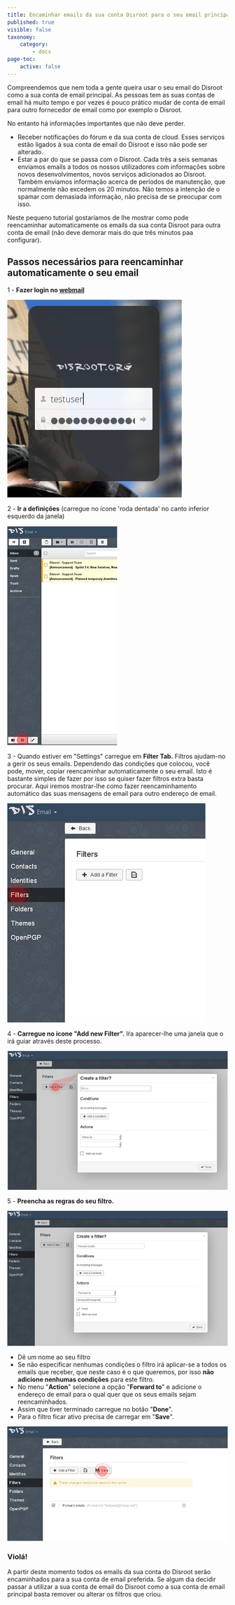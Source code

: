 ```yaml
---
title: Encaminhar emails da sua conta Disroot para o seu email principal
published: true
visible: false
taxonomy:
    category:
        - docs
page-toc:
    active: false
---
```


Compreendemos que nem toda a gente queira usar o seu email do Disroot como a sua conta de email principal. As pessoas tem as suas contas de email há muito tempo e por vezes é pouco prático mudar de conta de email para outro fornecedor de email como por exemplo o Disroot.

No entanto há informações importantes que não deve perder.

 - Receber notificações do fórum e da sua conta de cloud. Esses serviços estão ligados à sua conta de email do Disroot e isso não pode ser alterado.
 - Estar a par do que se passa com o Disroot. Cada três a seis semanas enviamos emails a todos os nossos utilizadores com informações sobre novos desenvolvimentos, novos serviços adicionados ao Disroot. Também enviamos informação acerca de períodos de manutenção, que normalmente não excedem os 20 minutos.
 Não temos a intenção de o spamar com demasiada informação, não precisa de se preocupar com isso.

Neste pequeno tutorial gostaríamos de lhe mostrar como pode reencaminhar automaticamente os emails da sua conta Disroot para outra conta de email (não deve demorar mais do que três minutos paa configurar).

## Passos necessários para reencaminhar automaticamente o seu email

1 - **Fazer login no [webmail](https://mail.disroot.org)**


![](en/login.jpg)
<br>

2 - **Ir a definições** (carregue no ícone 'roda dentada' no canto inferior esquerdo da janela)


![](en/webmail1.jpg)


3 - Quando estiver em "Settings" carregue em **Filter Tab.**
Filtros ajudam-no a gerir os seus emails. Dependendo das condições que colocou, você pode, mover, copiar reencaminhar automaticamente o seu email. Isto é bastante simples de fazer por isso se quiser fazer filtros extra basta procurar. Aqui iremos mostrar-lhe como fazer reencaminhamento automático das suas mensagens de email para outro endereço de email.


![](en/settings1.jpg)


4 - **Carregue no ícone "Add new Filter".**
Iŕa aparecer-lhe uma janela que o irá guiar através deste processo.


![](en/filters1.jpg)

5 - **Preencha as regras do seu filtro.**


![](en/filters2.jpg)


 - Dê um nome ao seu filtro
 - Se não especificar nenhumas condições o filtro irá aplicar-se a todos os emails que receber, que neste caso é o que queremos, por isso **não adicione nenhumas condições** para este filtro.
 - No menu "**Action**" selecione a opção "**Forward to**" e adicione o endereço de email para o qual quer que os seus emails sejam reencaminhados.
 - Assim que tiver terminado carregue no botão "**Done**".
 - Para o filtro ficar ativo precisa de carregar em  "**Save**".


![](en/filters3.jpg)

### Violá!
A partir deste momento todos os emails da sua conta do Disroot serão encaminhados para a sua conta de email preferida. Se algum dia decidir passar a utilizar a sua conta de email do Disroot como a sua conta de email principal basta remover ou alterar os filtros que criou.
